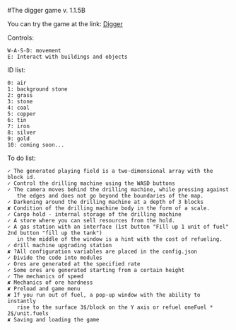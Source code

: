 #The digger game v. 1.1.5B

You can try the game at the link: [Digger](q90175e4.beget.tech)

Controls:
    
    W-A-S-D: movement
    E: Interact with buildings and objects

ID list:

    0: air
    1: background stone
    2: grass
    3: stone
    4: coal
    5: copper
    6: tin
    7: iron
    8: silver
    9: gold
    10: coming soon...

To do list:

    ✓ The generated playing field is a two-dimensional array with the block id.
    ✓ Control the drilling machine using the WASD buttons
    ✓ The camera moves behind the drilling machine, while pressing against 
       the edges and does not go beyond the boundaries of the map.
    ✓ Darkening around the drilling machine at a depth of 3 blocks
    ✘ Condition of the drilling machine body in the form of a scale.
    ✓ Cargo hold - internal storage of the drilling machine
    ✓ A store where you can sell resources from the hold.
    ✓ A gas station with an interface (1st button "Fill up 1 unit of fuel" 2nd button "fill up the tank")
       in the middle of the window is a hint with the cost of refueling.
    ✓ drill machine upgrading station
    ✘ ?All configuration variables are placed in the config.json
    ✓ Divide the code into modules
    ✓ Ores are generated at the specified rate
    ✓ Some ores are generated starting from a certain height
    ✓ The mechanics of speed
    ✘ Mechanics of ore hardness
    ✘ Preload and game menu
    ✘ If you run out of fuel, a pop-up window with the ability to instantly 
       rise to the surface 3$/block on the Y axis or refuel oneFuel * 2$/unit.fuels
    ✘ Saving and loading the game
